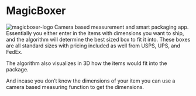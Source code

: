# MagicBoxer
![magicboxer-logo](https://user-images.githubusercontent.com/107427242/203152605-efeeb449-2a52-49ea-8549-3a0418538e90.png)
Camera based measurement and smart packaging app. Essentially you either enter in the items with dimensions you want to ship, and the algorithm will determine the best sized box to fit it into. These boxes are all standard sizes with pricing included as well from USPS, UPS, and FedEx. 

The algorithm also visualizes in 3D how the items would fit into the package.

And incase you don’t know the dimensions of your item you can use a camera based measuring function to get the dimensions.

